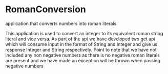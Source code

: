 # RomanConversion
application that converts numbers into roman literals

This application is used to convert an integer to  its equivalent roman string literal and vice versa.
As part of the api we have developed two get api which will consume input in the format of String and Integer 
and give us response Integer and String respectively.
Point to note that we have not included any non negative numbers as there is no negative roman literals are present 
and we have made an exception will be thrown when passing negative numbers
